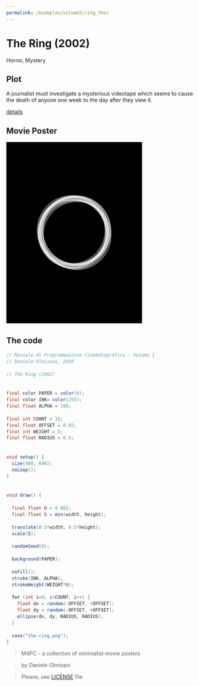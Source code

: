 ```yaml
---
permalink: /examples/volume5/ring_the/
---
```

# The Ring (2002)

Horror, Mystery

## Plot
A journalist must investigate a mysterious videotape which seems to cause the death of anyone one week to the day after they view it.

[details](https://www.imdb.com/title/tt0298130/)

## Movie Poster
<img src="the-ring.png"  width="360px" title="The Ring">


## The code
```java
// Manuale di Programmazione Cinematografica - Volume 1
// Daniele Olmisani, 2019

// The Ring (2002)


final color PAPER = color(0);
final color INK= color(255);
final float ALPHA = 100;

final int COUNT = 15;
final float OFFSET = 0.02;
final int WEIGHT = 5;
final float RADIUS = 0.5;


void setup() {
  size(480, 640);
  noLoop();
}


void draw() {
  
  final float U = 0.002;
  final float S = min(width, height);
  
  translate(0.5*width, 0.5*height);
  scale(S);
  
  randomSeed(0);
  
  background(PAPER);
  
  noFill();
  stroke(INK, ALPHA);
  strokeWeight(WEIGHT*U);
  
  for (int i=0; i<COUNT; i++) {
    float dx = random(-OFFSET, +OFFSET);
    float dy = random(-OFFSET, +OFFSET);
    ellipse(dx, dy, RADIUS, RADIUS);
  }
  
  save("the-ring.png");
}

```

> MdPC - a collection of minimalist movie posters

> by Daniele Olmisani

> Please, see [LICENSE](../../../LICENSE) file
